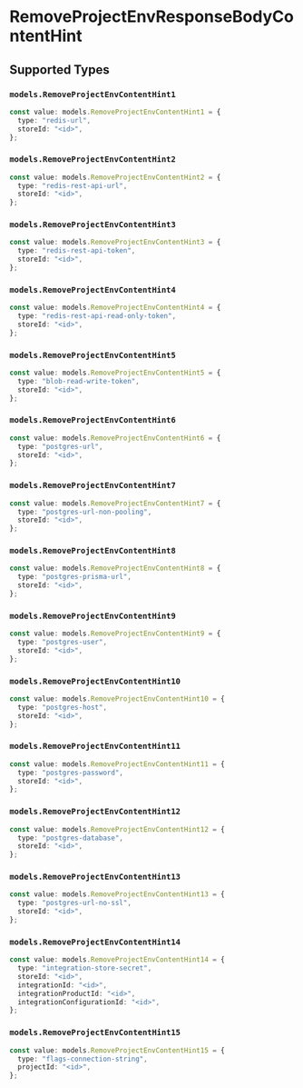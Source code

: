 # RemoveProjectEnvResponseBodyContentHint


## Supported Types

### `models.RemoveProjectEnvContentHint1`

```typescript
const value: models.RemoveProjectEnvContentHint1 = {
  type: "redis-url",
  storeId: "<id>",
};
```

### `models.RemoveProjectEnvContentHint2`

```typescript
const value: models.RemoveProjectEnvContentHint2 = {
  type: "redis-rest-api-url",
  storeId: "<id>",
};
```

### `models.RemoveProjectEnvContentHint3`

```typescript
const value: models.RemoveProjectEnvContentHint3 = {
  type: "redis-rest-api-token",
  storeId: "<id>",
};
```

### `models.RemoveProjectEnvContentHint4`

```typescript
const value: models.RemoveProjectEnvContentHint4 = {
  type: "redis-rest-api-read-only-token",
  storeId: "<id>",
};
```

### `models.RemoveProjectEnvContentHint5`

```typescript
const value: models.RemoveProjectEnvContentHint5 = {
  type: "blob-read-write-token",
  storeId: "<id>",
};
```

### `models.RemoveProjectEnvContentHint6`

```typescript
const value: models.RemoveProjectEnvContentHint6 = {
  type: "postgres-url",
  storeId: "<id>",
};
```

### `models.RemoveProjectEnvContentHint7`

```typescript
const value: models.RemoveProjectEnvContentHint7 = {
  type: "postgres-url-non-pooling",
  storeId: "<id>",
};
```

### `models.RemoveProjectEnvContentHint8`

```typescript
const value: models.RemoveProjectEnvContentHint8 = {
  type: "postgres-prisma-url",
  storeId: "<id>",
};
```

### `models.RemoveProjectEnvContentHint9`

```typescript
const value: models.RemoveProjectEnvContentHint9 = {
  type: "postgres-user",
  storeId: "<id>",
};
```

### `models.RemoveProjectEnvContentHint10`

```typescript
const value: models.RemoveProjectEnvContentHint10 = {
  type: "postgres-host",
  storeId: "<id>",
};
```

### `models.RemoveProjectEnvContentHint11`

```typescript
const value: models.RemoveProjectEnvContentHint11 = {
  type: "postgres-password",
  storeId: "<id>",
};
```

### `models.RemoveProjectEnvContentHint12`

```typescript
const value: models.RemoveProjectEnvContentHint12 = {
  type: "postgres-database",
  storeId: "<id>",
};
```

### `models.RemoveProjectEnvContentHint13`

```typescript
const value: models.RemoveProjectEnvContentHint13 = {
  type: "postgres-url-no-ssl",
  storeId: "<id>",
};
```

### `models.RemoveProjectEnvContentHint14`

```typescript
const value: models.RemoveProjectEnvContentHint14 = {
  type: "integration-store-secret",
  storeId: "<id>",
  integrationId: "<id>",
  integrationProductId: "<id>",
  integrationConfigurationId: "<id>",
};
```

### `models.RemoveProjectEnvContentHint15`

```typescript
const value: models.RemoveProjectEnvContentHint15 = {
  type: "flags-connection-string",
  projectId: "<id>",
};
```

